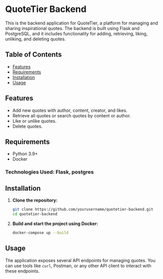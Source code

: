 # QuoteTier Backend

This is the backend application for QuoteTier, a platform for managing and sharing inspirational quotes. The backend is built using Flask and PostgreSQL, and it includes functionality for adding, retrieving, liking, unliking, and deleting quotes.

## Table of Contents

- [Features](#features)
- [Requirements](#requirements)
- [Installation](#installation)
- [Usage](#usage)

## Features

- Add new quotes with author, content, creator, and likes.
- Retrieve all quotes or search quotes by content or author.
- Like or unlike quotes.
- Delete quotes.

## Requirements

- Python 3.9+
- Docker

### Technologies Used: Flask, postgres

## Installation

1. **Clone the repository:**

    ```sh
    git clone https://github.com/yourusername/quotetier-backend.git
    cd quotetier-backend
    ```

2. **Build and start the project using Docker:**

    ```sh
    docker-compose up --build
    ```


## Usage

The application exposes several API endpoints for managing quotes. You can use tools like `curl`, Postman, or any other API client to interact with these endpoints.
